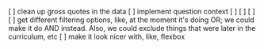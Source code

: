 [ ] clean up gross quotes in the data
[ ] implement question context
[ ]
[ ]
[ ]
[ ] get different filtering options, like, at the moment it's doing OR; we could make it do AND instead. Also, we could exclude things that were later in the curriculum, etc
[ ] make it look nicer with, like, flexbox